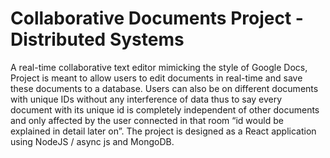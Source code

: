 # Collaborative Documents Project - Distributed Systems
A real-time collaborative text editor mimicking the style of Google Docs, Project is meant to allow users to edit documents in real-time and save these documents to a database. Users can also be on different documents with unique IDs without any interference of data thus to say every document with its unique id is completely independent of other documents and only affected by the user connected in that room “id would be explained in detail later on”.
The project is designed as a React application using NodeJS / async js and MongoDB.
